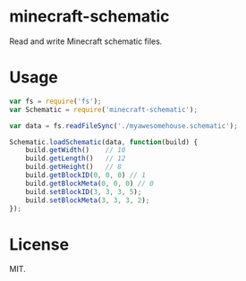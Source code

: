 minecraft-schematic
===

Read and write Minecraft schematic files.

Usage
===

```js
var fs = require('fs');
var Schematic = require('minecraft-schematic');

var data = fs.readFileSync('./myawesomehouse.schematic');

Schematic.loadSchematic(data, function(build) {
    build.getWidth()    // 10
	build.getLength()   // 12
	build.getHeight()   // 8
	build.getBlockID(0, 0, 0) // 1
	build.getBlockMeta(0, 0, 0) // 0
	build.setBlockID(3, 3, 3, 5);
	build.setBlockMeta(3, 3, 3, 2);
});
```

License
===

MIT.
